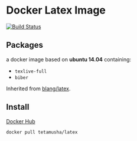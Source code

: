 # Docker Latex Image

[![Build Status](https://travis-ci.org/janstuemmel/docker-latex.svg?branch=master)](https://travis-ci.org/janstuemmel/docker-latex)

## Packages

a docker image based on **ubuntu 14.04** containing:

* `texlive-full`
* `biber`

Inherited from [blang/latex](https://hub.docker.com/r/blang/latex/).

## Install

[Docker Hub](https://hub.docker.com/r/tetamusha/latex/)

```sh
docker pull tetamusha/latex
```

